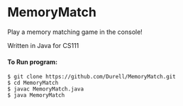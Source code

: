 # MemoryMatch

Play a memory matching game in the console!

Written in Java for CS111

#### To Run program:
	$ git clone https://github.com/Durell/MemoryMatch.git  
	$ cd MemoryMatch  
	$ javac MemoryMatch.java  
	$ java MemoryMatch
